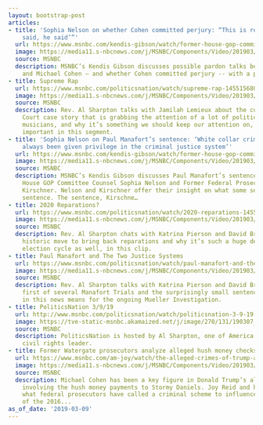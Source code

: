 ```yaml
---
layout: bootstrap-post
articles:
- title: 'Sophia Nelson on whether Cohen committed perjury: “This is really a ‘he
    said, he said’”'
  url: https://www.msnbc.com/kendis-gibson/watch/former-house-gop-committee-counsel-we-can-t-know-whether-cohen-committed-perjury-1455156803640
  image: https://media11.s-nbcnews.com/j/MSNBC/Components/Video/201903/n_gibson_CohenPerjury_190309_1920x1080.nbcnews-fp-1200-630.jpg
  source: MSNBC
  description: MSNBC’s Kendis Gibson discusses possible pardon talks between Trump
    and Michael Cohen – and whether Cohen committed perjury -- with a panel.
- title: Supreme Rap
  url: https://www.msnbc.com/politicsnation/watch/supreme-rap-1455156803578
  image: https://media11.s-nbcnews.com/j/MSNBC/Components/Video/201903/n_sharp_supremerap_190309_1920x1080.nbcnews-fp-1200-630.jpg
  source: MSNBC
  description: Rev. Al Sharpton talks with Jamilah Lemieux about the current Supreme
    Court case story that is grabbing the attention of a lot of politically active
    musicians, and why it’s something we should keep our attention on, and why it’s
    important in this segment.
- title: 'Sophia Nelson on Paul Manafort’s sentence: ‘White collar criminals have
    always been given privilege in the criminal justice system’'
  url: https://www.msnbc.com/kendis-gibson/watch/former-house-gop-committee-counsel-says-manafort-sentence-was-too-light-1455157315521
  image: https://media11.s-nbcnews.com/j/MSNBC/Components/Video/201903/n_gibson_ManafortSentence_190309_1920x1080.nbcnews-fp-1200-630.jpg
  source: MSNBC
  description: MSNBC’s Kendis Gibson discusses Paul Manafort’s sentence with Former
    House GOP Committee Counsel Sophia Nelson and Former Federal Prosecutor Glenn
    Kirschner. Nelson and Kirschner offer their insight on what some see as a short
    sentence. The sentence, Kirschne…
- title: 2020 Reparations?
  url: https://www.msnbc.com/politicsnation/watch/2020-reparations-1455155779570
  image: https://media11.s-nbcnews.com/j/MSNBC/Components/Video/201903/n_sharp_reparations_190309_1920x1080.nbcnews-fp-1200-630.jpg
  source: MSNBC
  description: Rev. Al Sharpton chats with Katrina Pierson and David Brock about the
    historic move to bring back reparations and why it’s such a huge deal in the 2020
    election cycle as well, in this clip.
- title: Paul Manafort and The Two Justice Systems
  url: https://www.msnbc.com/politicsnation/watch/paul-manafort-and-the-two-justice-systems-1455154755591
  image: https://media11.s-nbcnews.com/j/MSNBC/Components/Video/201903/n_sharp_manafort_190309_1920x1080.nbcnews-fp-1200-630.jpg
  source: MSNBC
  description: Rev. Al Sharpton talks with Katrina Pierson and David Brock about the
    first of several Manafort Trials and the surprisingly small sentencing, also what
    in this news means for the ongoing Mueller Investigation.
- title: PoliticsNation 3/9/19
  url: http://www.msnbc.com/politicsnation/watch/politicsnation-3-9-19-episode
  image: https://tve-static-msnbc.akamaized.net/j/image/270/131/190307_3918716_PoliticsNation_3_9_19_800x450_1455199811979.video_1067x600.jpg
  source: MSNBC
  description: PoliticsNation is hosted by Al Sharpton, one of America's most renowned
    civil rights leader.
- title: Former Watergate prosecutors analyze alleged hush money checks
  url: https://www.msnbc.com/am-joy/watch/the-alleged-crimes-of-trump-analyzed-by-top-legal-minds-1455127619987
  image: https://media11.s-nbcnews.com/j/MSNBC/Components/Video/201903/n_joy_campaignfelonies_190309_1920x1080.nbcnews-fp-1200-630.jpg
  source: MSNBC
  description: Michael Cohen has been a key figure in Donald Trump’s alleged felonies
    involving the hush money payments to Stormy Daniels. Joy Reid and her panel discuss
    what federal prosecutors have called a criminal scheme to influence the outcome
    of the 2016...
as_of_date: '2019-03-09'
---
```


